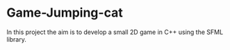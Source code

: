 # Game-Jumping-cat
In this project the aim is to develop a small 2D game in C++ using the SFML library.
